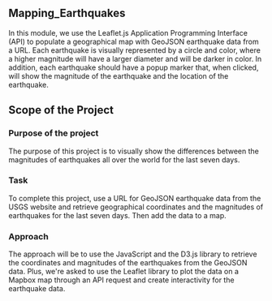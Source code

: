 ## Mapping_Earthquakes

In this module, we use the Leaflet.js Application Programming Interface (API) to populate a geographical map with GeoJSON earthquake data from a URL. Each earthquake is visually represented by a circle and color, where a higher magnitude will have a larger diameter and will be darker in color. In addition, each earthquake should have a popup marker that, when clicked, will show the magnitude of the earthquake and the location of the earthquake.

## Scope of the Project

### Purpose of the project 

The purpose of this project is to visually show the differences between the magnitudes of earthquakes all over the world for the last seven days.

### Task

To complete this project, use a URL for GeoJSON earthquake data from the USGS website and retrieve geographical coordinates and the magnitudes of earthquakes for the last seven days. Then add the data to a map.

### Approach 

The approach will be to use the JavaScript and the D3.js library to retrieve the coordinates and magnitudes of the earthquakes from the GeoJSON data. Plus, we're asked to use the Leaflet library to plot the data on a Mapbox map through an API request and create interactivity for the earthquake data.


